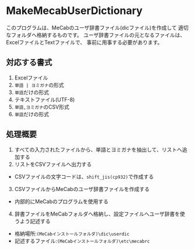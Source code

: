 # MakeMecabUserDictionary

このプログラムは、MeCabのユーザ辞書ファイル(dicファイル)を作成して
適切なフォルダへ格納するものです。
ユーザ辞書ファイルの元となるファイルは、ExcelファイルとTextファイルで、
事前に用事する必要があります。

## 対応する書式
1. Excelファイル
 1. `単語 | ヨミガナ`の形式
 2. `単語`だけの形式
2. テキストファイル(UTF-8)
 1. `単語,ヨミガナ`のCSV形式
 2. `単語`だけの形式

## 処理概要
1. すべての入力されたファイルから、単語とヨミガナを抽出して、リストへ追加する
2. リストをCSVファイルへ出力する
 - CSVファイルの文字コードは、`shift_jis(cp932)`で作成する
3. CSVファイルからMeCabのユーザ辞書ファイルを作成する
 - 内部的にMeCabのプログラムを使用する
4. 辞書ファイルをMeCabフォルダへ格納し、設定ファイルへユーザ辞書を使うよう記述する
 - 格納場所:`(MeCabインストールフォルダ)\dic\userdic`   
 - 記述するファイル:`(MeCabインストールフォルダ)\etc\mecabrc`

